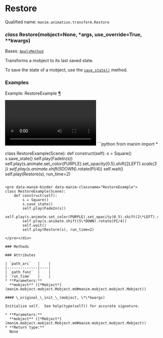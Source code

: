 # Restore

Qualified name: `manim.animation.transform.Restore`

### *class* Restore(mobject=None, \*args, use_override=True, \*\*kwargs)

Bases: [`ApplyMethod`](manim.animation.transform.ApplyMethod.md#manim.animation.transform.ApplyMethod)

Transforms a mobject to its last saved state.

To save the state of a mobject, use the [`save_state()`](manim.mobject.mobject.Mobject.md#manim.mobject.mobject.Mobject.save_state) method.

### Examples

<div id="restoreexample" class="admonition admonition-manim-example">
<p class="admonition-title">Example: RestoreExample <a class="headerlink" href="#restoreexample">¶</a></p><video
    class="manim-video"
    controls
    loop
    autoplay
    src="./RestoreExample-1.mp4">
</video>
```python
from manim import *

class RestoreExample(Scene):
    def construct(self):
        s = Square()
        s.save_state()
        self.play(FadeIn(s))
        self.play(s.animate.set_color(PURPLE).set_opacity(0.5).shift(2*LEFT).scale(3))
        self.play(s.animate.shift(5*DOWN).rotate(PI/4))
        self.wait()
        self.play(Restore(s), run_time=2)
```

<pre data-manim-binder data-manim-classname="RestoreExample">
class RestoreExample(Scene):
    def construct(self):
        s = Square()
        s.save_state()
        self.play(FadeIn(s))
        self.play(s.animate.set_color(PURPLE).set_opacity(0.5).shift(2\*LEFT).scale(3))
        self.play(s.animate.shift(5\*DOWN).rotate(PI/4))
        self.wait()
        self.play(Restore(s), run_time=2)

</pre></div>

### Methods

### Attributes

| `path_arc`   |    |
|--------------|----|
| `path_func`  |    |
| `run_time`   |    |
* **Parameters:**
  **mobject** ([*Mobject*](manim.mobject.mobject.Mobject.md#manim.mobject.mobject.Mobject))

#### \_original_\_init_\_(mobject, \*\*kwargs)

Initialize self.  See help(type(self)) for accurate signature.

* **Parameters:**
  **mobject** ([*Mobject*](manim.mobject.mobject.Mobject.md#manim.mobject.mobject.Mobject))
* **Return type:**
  None
